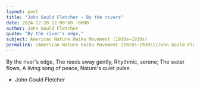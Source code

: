 ```yaml
---
layout: post
title: "John Gould Fletcher - By the rivers"
date: 2024-12-28 12:00:00 -0000
author: John Gould Fletcher
quote: "By the river's edge,"
subject: American Nature Haiku Movement (1910s–1930s)
permalink: /American Nature Haiku Movement (1910s–1930s)/John Gould Fletcher/John Gould Fletcher - By the rivers
---
```


By the river's edge,
The reeds sway gently,
Rhythmic, serene;
The water flows,
A living song of peace,
Nature's quiet pulse.

- John Gould Fletcher
